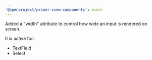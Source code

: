 ```yaml
---
'@openproject/primer-view-components': minor
---
```


Added a "width" attribute to control how wide an input is rendered on screen.

It is active for:

- TextField
- Select
